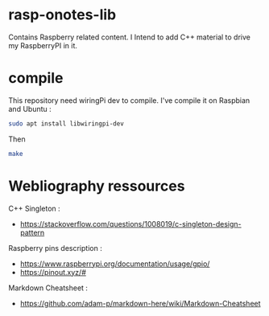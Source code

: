 # rasp-onotes-lib
Contains Raspberry related content. I Intend to add C++ material to drive my RaspberryPI in it.

# compile

This repository need wiringPi dev to compile. I've compile it on Raspbian and Ubuntu :

```sh
sudo apt install libwiringpi-dev
```

Then


```sh
make
```


# Webliography ressources

C++ Singleton : 
* <https://stackoverflow.com/questions/1008019/c-singleton-design-pattern>

Raspberry pins description : 
 * <https://www.raspberrypi.org/documentation/usage/gpio/>
 * <https://pinout.xyz/#>

Markdown Cheatsheet :
* <https://github.com/adam-p/markdown-here/wiki/Markdown-Cheatsheet>